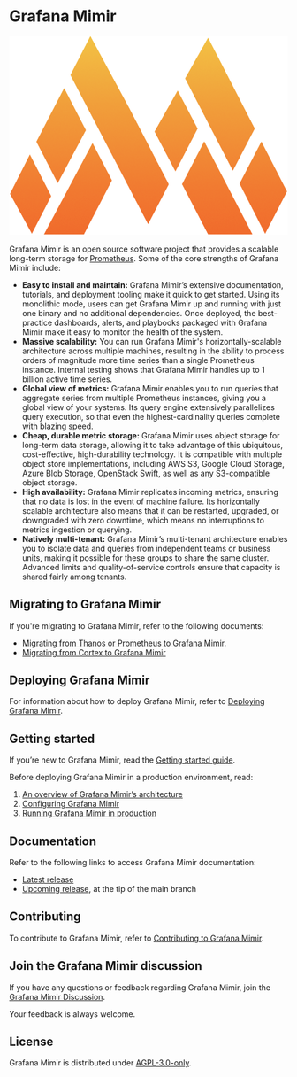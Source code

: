 # Grafana Mimir

<p align="center"><img src="images/logo.png" alt="Grafana Mimir logo"></p>

Grafana Mimir is an open source software project that provides a scalable long-term storage for [Prometheus](https://prometheus.io). Some of the core strengths of Grafana Mimir include:

- **Easy to install and maintain:** Grafana Mimir’s extensive documentation, tutorials, and deployment tooling make it quick to get started. Using its monolithic mode, users can get Grafana Mimir up and running with just one binary and no additional dependencies.  Once deployed, the best-practice dashboards, alerts, and playbooks packaged with Grafana Mimir make it easy to monitor the health of the system. 
- **Massive scalability:** You can run Grafana Mimir's horizontally-scalable architecture across multiple machines, resulting in the ability to process orders of magnitude more time series than a single Prometheus instance. Internal testing shows that Grafana Mimir handles up to 1 billion active time series.
- **Global view of metrics:** Grafana Mimir enables you to run queries that aggregate series from multiple Prometheus instances, giving you a global view of your systems. Its query engine extensively parallelizes query execution, so that even the highest-cardinality queries complete with blazing speed.
- **Cheap, durable metric storage:** Grafana Mimir uses object storage for long-term data storage, allowing it to take advantage of this ubiquitous, cost-effective, high-durability technology. It is compatible with multiple object store implementations, including AWS S3, Google Cloud Storage, Azure Blob Storage, OpenStack Swift, as well as any S3-compatible object storage.
- **High availability:** Grafana Mimir replicates incoming metrics, ensuring that no data is lost in the event of machine failure. Its horizontally scalable architecture also means that it can be restarted, upgraded, or downgraded with zero downtime, which means no interruptions to metrics ingestion or querying.
- **Natively multi-tenant:** Grafana Mimir’s multi-tenant architecture enables you to isolate data and queries from independent teams or business units, making it possible for these groups to share the same cluster. Advanced limits and quality-of-service controls ensure that capacity is shared fairly among tenants.

## Migrating to Grafana Mimir

If you're migrating to Grafana Mimir, refer to the following documents:

- [Migrating from Thanos or Prometheus to Grafana Mimir](https://grafana.com/docs/mimir/latest/migration-guide/migrating-from-thanos-or-prometheus/).
- [Migrating from Cortex to Grafana Mimir](https://grafana.com/docs/mimir/latest/migration-guide/migrating-from-cortex/)

## Deploying Grafana Mimir

For information about how to deploy Grafana Mimir, refer to [Deploying Grafana Mimir](https://grafana.com/docs/mimir/latest/operators-guide/deploying-grafana-mimir/).

## Getting started

If you’re new to Grafana Mimir, read the [Getting started guide](https://grafana.com/docs/mimir/latest/operators-guide/getting-started/).

Before deploying Grafana Mimir in a production environment, read:

1. [An overview of Grafana Mimir’s architecture](https://grafana.com/docs/mimir/latest/operators-guide/architecture/)
1. [Configuring Grafana Mimir](https://grafana.com/docs/mimir/latest/operators-guide/configuring/)
1. [Running Grafana Mimir in production](https://grafana.com/docs/mimir/latest/operators-guide/running-production-environment/)

## Documentation

Refer to the following links to access Grafana Mimir documentation:

- [Latest release](https://grafana.com/docs/mimir/latest/)
- [Upcoming release](https://grafana.com/docs/mimir/next/), at the tip of the main branch

## Contributing

To contribute to Grafana Mimir, refer to [Contributing to Grafana Mimir](https://github.com/grafana/mimir/tree/main/docs/internal/contributing).

## Join the Grafana Mimir discussion

If you have any questions or feedback regarding Grafana Mimir, join the [Grafana Mimir Discussion](https://github.com/grafana/mimir/discussions).

Your feedback is always welcome.

## License

Grafana Mimir is distributed under [AGPL-3.0-only](LICENSE).
